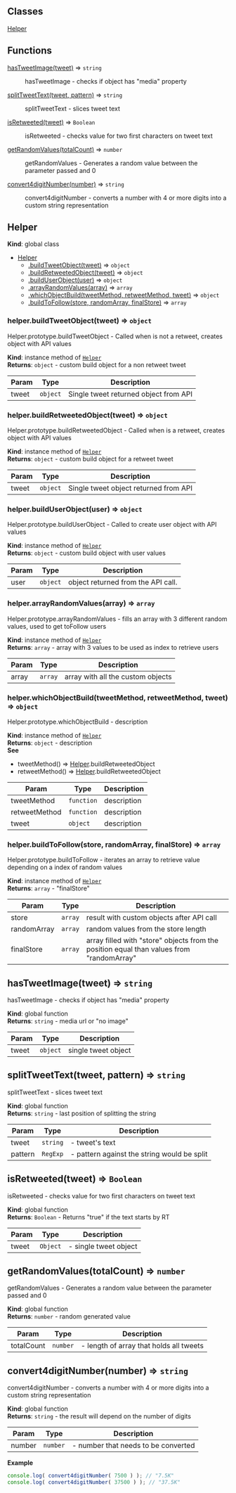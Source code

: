 ## Classes

<dl>
<dt><a href="#Helper">Helper</a></dt>
<dd></dd>
</dl>

## Functions

<dl>
<dt><a href="#hasTweetImage">hasTweetImage(tweet)</a> ⇒ <code>string</code></dt>
<dd><p>hasTweetImage - checks if object has &quot;media&quot; property</p>
</dd>
<dt><a href="#splitTweetText">splitTweetText(tweet, pattern)</a> ⇒ <code>string</code></dt>
<dd><p>splitTweetText - slices tweet text</p>
</dd>
<dt><a href="#isRetweeted">isRetweeted(tweet)</a> ⇒ <code>Boolean</code></dt>
<dd><p>isRetweeted - checks value for two first characters on tweet text</p>
</dd>
<dt><a href="#getRandomValues">getRandomValues(totalCount)</a> ⇒ <code>number</code></dt>
<dd><p>getRandomValues - Generates a random value between the parameter passed and 0</p>
</dd>
<dt><a href="#convert4digitNumber">convert4digitNumber(number)</a> ⇒ <code>string</code></dt>
<dd><p>convert4digitNumber - converts a number with 4 or more digits into a custom
                      string representation</p>
</dd>
</dl>

<a name="Helper"></a>
## Helper
**Kind**: global class  

* [Helper](#Helper)
    * [.buildTweetObject(tweet)](#Helper+buildTweetObject) ⇒ <code>object</code>
    * [.buildRetweetedObject(tweet)](#Helper+buildRetweetedObject) ⇒ <code>object</code>
    * [.buildUserObject(user)](#Helper+buildUserObject) ⇒ <code>object</code>
    * [.arrayRandomValues(array)](#Helper+arrayRandomValues) ⇒ <code>array</code>
    * [.whichObjectBuild(tweetMethod, retweetMethod, tweet)](#Helper+whichObjectBuild) ⇒ <code>object</code>
    * [.buildToFollow(store, randomArray, finalStore)](#Helper+buildToFollow) ⇒ <code>array</code>

<a name="Helper+buildTweetObject"></a>
### helper.buildTweetObject(tweet) ⇒ <code>object</code>
Helper.prototype.buildTweetObject - Called when is not a retweet,
creates object with API values

**Kind**: instance method of <code>[Helper](#Helper)</code>  
**Returns**: <code>object</code> - custom build object for a non retweet tweet  

| Param | Type | Description |
| --- | --- | --- |
| tweet | <code>object</code> | Single tweet returned object from API |

<a name="Helper+buildRetweetedObject"></a>
### helper.buildRetweetedObject(tweet) ⇒ <code>object</code>
Helper.prototype.buildRetweetedObject - Called when is a retweet,
creates object with API values

**Kind**: instance method of <code>[Helper](#Helper)</code>  
**Returns**: <code>object</code> - custom build object for a retweet tweet  

| Param | Type | Description |
| --- | --- | --- |
| tweet | <code>object</code> | Single tweet object returned from API |

<a name="Helper+buildUserObject"></a>
### helper.buildUserObject(user) ⇒ <code>object</code>
Helper.prototype.buildUserObject - Called to create user object with API values

**Kind**: instance method of <code>[Helper](#Helper)</code>  
**Returns**: <code>object</code> - custom build object with user values  

| Param | Type | Description |
| --- | --- | --- |
| user | <code>object</code> | object returned from the API call. |

<a name="Helper+arrayRandomValues"></a>
### helper.arrayRandomValues(array) ⇒ <code>array</code>
Helper.prototype.arrayRandomValues - fills an array with 3 different random values, used to get toFollow users

**Kind**: instance method of <code>[Helper](#Helper)</code>  
**Returns**: <code>array</code> - array with 3 values to be used as index to retrieve users  

| Param | Type | Description |
| --- | --- | --- |
| array | <code>array</code> | array with all the custom objects |

<a name="Helper+whichObjectBuild"></a>
### helper.whichObjectBuild(tweetMethod, retweetMethod, tweet) ⇒ <code>object</code>
Helper.prototype.whichObjectBuild - description

**Kind**: instance method of <code>[Helper](#Helper)</code>  
**Returns**: <code>object</code> - description  
**See**

- tweetMethod() => [Helper](#Helper).buildRetweetedObject
- retweetMethod() => [Helper](#Helper).buildRetweetedObject


| Param | Type | Description |
| --- | --- | --- |
| tweetMethod | <code>function</code> | description |
| retweetMethod | <code>function</code> | description |
| tweet | <code>object</code> | description |

<a name="Helper+buildToFollow"></a>
### helper.buildToFollow(store, randomArray, finalStore) ⇒ <code>array</code>
Helper.prototype.buildToFollow - iterates an array to retrieve value depending on a index of random values

**Kind**: instance method of <code>[Helper](#Helper)</code>  
**Returns**: <code>array</code> - "finalStore"  

| Param | Type | Description |
| --- | --- | --- |
| store | <code>array</code> | result with custom objects after API call |
| randomArray | <code>array</code> | random values from the store length |
| finalStore | <code>array</code> | array filled with "store" objects from the position equal than values from "randomArray" |

<a name="hasTweetImage"></a>
## hasTweetImage(tweet) ⇒ <code>string</code>
hasTweetImage - checks if object has "media" property

**Kind**: global function  
**Returns**: <code>string</code> - media url or "no image"  

| Param | Type | Description |
| --- | --- | --- |
| tweet | <code>object</code> | single tweet object |

<a name="splitTweetText"></a>
## splitTweetText(tweet, pattern) ⇒ <code>string</code>
splitTweetText - slices tweet text

**Kind**: global function  
**Returns**: <code>string</code> - last position of splitting the string  

| Param | Type | Description |
| --- | --- | --- |
| tweet | <code>string</code> | - tweet's text |
| pattern | <code>RegExp</code> | - pattern against the string would be split |

<a name="isRetweeted"></a>
## isRetweeted(tweet) ⇒ <code>Boolean</code>
isRetweeted - checks value for two first characters on tweet text

**Kind**: global function  
**Returns**: <code>Boolean</code> - Returns "true" if the text starts by RT  

| Param | Type | Description |
| --- | --- | --- |
| tweet | <code>Object</code> | - single tweet object |

<a name="getRandomValues"></a>
## getRandomValues(totalCount) ⇒ <code>number</code>
getRandomValues - Generates a random value between the parameter passed and 0

**Kind**: global function  
**Returns**: <code>number</code> - random generated value  

| Param | Type | Description |
| --- | --- | --- |
| totalCount | <code>number</code> | - length of array that holds all tweets |

<a name="convert4digitNumber"></a>
## convert4digitNumber(number) ⇒ <code>string</code>
convert4digitNumber - converts a number with 4 or more digits into a custom
                      string representation

**Kind**: global function  
**Returns**: <code>string</code> - the result will depend on the number of digits  

| Param | Type | Description |
| --- | --- | --- |
| number | <code>number</code> | - number that needs to be converted |

**Example**  
```js
console.log( convert4digitNumber( 7500 ) ); // "7.5K"
console.log( convert4digitNumber( 37500 ) ); // "37.5K"
```
